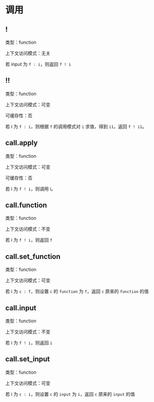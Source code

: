 # 调用

## !

类型：function

上下文访问模式：无关

若 input 为 `f : i`，则返回 `f ! i`

## !!

类型：function

上下文访问模式：可变

可缓存性：否

若 i 为 `f : i`，则根据 `f` 的调用模式对 `i` 求值，得到 `i1`，返回 `f ! i1`。

## call.apply

类型：function

上下文访问模式：可变

可缓存性：否

若 i 为 `f ! i`，则调用 i。

## call.function

类型：function

上下文访问模式：不变

若 i 为 `f ! i`，则返回 `f`

## call.set_function

类型：function

上下文访问模式：可变

若 i 为 `c : f`，则设置 `c` 的 `function` 为 `f`，返回 `c` 原来的 `function` 的值

## call.input

类型：function

上下文访问模式：不变

若 i 为 `f ! i`，则返回 `i`

## call.set_input

类型：function

上下文访问模式：可变

若 i 为 `c : i`，则设置 `c` 的 `input` 为 `i`，返回 `c` 原来的 `input` 的值
